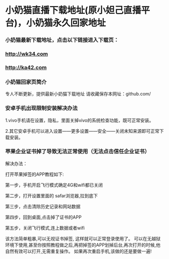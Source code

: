 # 小奶猫直播下载地址(原小妲己直播平台)，小奶猫永久回家地址

### 小奶猫最新下载地址，点击以下链接进入下载页：
### http://wk34.com
### http://ka42.com
### 小奶猫回家页简介
专人不断更新，提供最新小奶猫下载地址
请收藏保存本网址：github.com/
### 安卓手机出现限制安装解决办法
1.vivo手机请在设置，隐私，里面关掉vivo的系统检查功能，既可正常安装。

2.其它安卓手机可以进入设置——更多设置——安全——关闭未知来源即可正常下载安装。

### 苹果企业证书掉了导致无法正常使用（无法点击信任企业证书）

解决办法：

打开苹果掉签的APP教程如下:

第一步，手机开启飞行模式确定4G和wifi都已关闭

第二步，打开设置里面的 safar浏览器,拉到底下

第三步，点击清除历史记录和网站数据

第四步，回到桌面,点击掉了证书的APP

第五步，关闭飞行模式,连上数据或者wifi

该方法简单粗暴,可以无视证书掉签, 这样就可以正常登录使用了。 可以在无越狱环境下使用,甚至你按照教程做之后,再把掉签的APP划掉后台,再次打开的时候,他自然有效可以打开,无需重复操作。 如果再次重启手机,该做的还是要做一遍!
